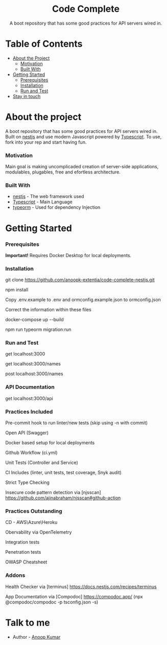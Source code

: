 
<p align="center">
  <h1 align="center">Code Complete</h1>

  <p align="center">
    A boot repository that has some good practices for API servers wired in.
    <br />
  </p>
</p>

<!-- TABLE OF CONTENTS -->
# Table of Contents

* [About the Project](#about-the-project)
  * [Motivation](#motivation)
  * [Built With](#built-with)
* [Getting Started](#getting-started)
  * [Prerequisites](#prerequisites)
  * [Installation](#installation)
  * [Run and Test](#run-and-test)
* [Stay in touch](#stay-in-touch)


# About the project
A boot repository that has some good practices for API servers wired in. Built on [nestjs](https://nestjs.org/) and use modern Javascript powered by 
[Typescript](https://www.typescriptlang.org/). 
To use, fork into your rep and start having fun.

### Motivation
Main goal is making uncomplicaded creation of server-side applications, modulables, plugables, free and efortless 
architecture.
   
### Built With

* [nestjs](https://nestjs.com/) - The web framework used
* [Typescript](https://www.typescriptlang.org/) - Main Language
* [typeorm](https://github.com/inversify/InversifyJS/) - Used for dependency Injection

# Getting Started

### Prerequisites

**Important!** Requires Docker Desktop for local deployments.

### Installation
git clone https://github.com/anoopk-extentia/code-complete-nestjs.git

npm install

Copy .env.example to .env and ormconfig.example.json to ormconfig.json

Correct the information within these files

docker-compose up --build

npm run typeorm migration:run

### Run and Test
get localhost:3000

get localhost:3000/names

post localhost:3000/names

### API Documentation

get localhost:3000/api

### Practices Included

Pre-commit hook to run linter/new tests (skip using -n with commit)

Open API (Swagger)

Docker based setup for local deployments

Github Workflow (ci.yml) 

Unit Tests (Controller and Service)

CI Includes (linter, unit tests, test coverage, Snyk audit)

Strict Type Checking

Insecure code pattern detection via [njsscan] https://github.com/ajinabraham/njsscan#github-action

### Practices Outstanding

CD - AWS\Azure\Heroku

Obervability via OpenTelemetry

Integration tests

Penetration tests

OWASP Cheatsheet

### Addons

Health Checker via [terminus] https://docs.nestjs.com/recipes/terminus

App Documentation via [Compodoc] https://compodoc.app/ (npx @compodoc/compodoc -p tsconfig.json -s)

# Talk to me

* Author - [Anoop Kumar](anoop.kumar@extentia.com)

